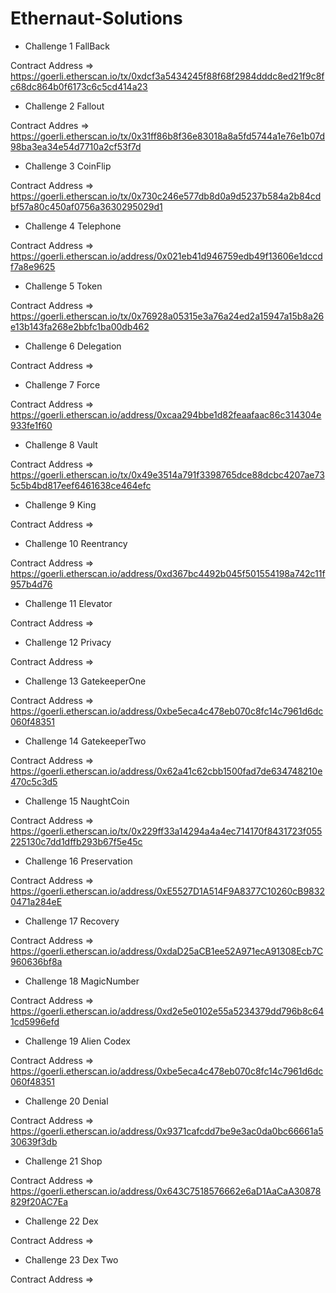 # Ethernaut-Solutions

- Challenge 1 FallBack

Contract Address => https://goerli.etherscan.io/tx/0xdcf3a5434245f88f68f2984dddc8ed21f9c8fc68dc864b0f6173c6c5cd414a23

- Challenge 2 Fallout

Contract Addres => https://goerli.etherscan.io/tx/0x31ff86b8f36e83018a8a5fd5744a1e76e1b07d98ba3ea34e54d7710a2cf53f7d

- Challenge 3 CoinFlip

Contract Address => https://goerli.etherscan.io/tx/0x730c246e577db8d0a9d5237b584a2b84cdbf57a80c450af0756a3630295029d1

- Challenge 4 Telephone

Contract Address => https://goerli.etherscan.io/address/0x021eb41d946759edb49f13606e1dccdf7a8e9625

- Challenge 5 Token

Contract Address => https://goerli.etherscan.io/tx/0x76928a05315e3a76a24ed2a15947a15b8a26e13b143fa268e2bbfc1ba00db462 

- Challenge 6 Delegation

Contract Address => 

- Challenge 7 Force

Contract Address => https://goerli.etherscan.io/address/0xcaa294bbe1d82feaafaac86c314304e933fe1f60

- Challenge 8 Vault

Contract Address => https://goerli.etherscan.io/tx/0x49e3514a791f3398765dce88dcbc4207ae735c5b4bd817eef6461638ce464efc

- Challenge 9 King

Contract Address => 

- Challenge 10 Reentrancy

Contract Address => https://goerli.etherscan.io/address/0xd367bc4492b045f501554198a742c11f957b4d76


- Challenge 11 Elevator

Contract Address => 

- Challenge 12 Privacy

Contract Address => 

- Challenge 13 GatekeeperOne

Contract Address => https://goerli.etherscan.io/address/0xbe5eca4c478eb070c8fc14c7961d6dc060f48351

- Challenge 14 GatekeeperTwo

Contract Address => https://goerli.etherscan.io/address/0x62a41c62cbb1500fad7de634748210e470c5c3d5

- Challenge 15 NaughtCoin

Contract Address => https://goerli.etherscan.io/tx/0x229ff33a14294a4a4ec714170f8431723f055225130c7dd1dffb293b67f5e45c

- Challenge 16 Preservation

Contract Address => https://goerli.etherscan.io/address/0xE5527D1A514F9A8377C10260cB98320471a284eE

- Challenge 17 Recovery

Contract Address => https://goerli.etherscan.io/address/0xdaD25aCB1ee52A971ecA91308Ecb7C960636bf8a

- Challenge 18 MagicNumber

Contract Address => https://goerli.etherscan.io/address/0xd2e5e0102e55a5234379dd796b8c641cd5996efd

- Challenge 19 Alien Codex

Contract Address => https://goerli.etherscan.io/address/0xbe5eca4c478eb070c8fc14c7961d6dc060f48351

- Challenge 20 Denial

Contract Address => https://goerli.etherscan.io/address/0x9371cafcdd7be9e3ac0da0bc66661a530639f3db

- Challenge 21 Shop

Contract Address => https://goerli.etherscan.io/address/0x643C7518576662e6aD1AaCaA30878829f20AC7Ea

- Challenge 22 Dex

Contract Address => 

- Challenge 23 Dex Two

Contract Address => 





